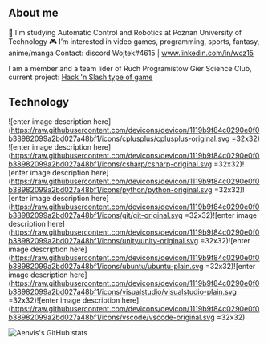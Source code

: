 ## About me 
🏫 I'm studying Automatic Control and Robotics at Poznan University of Technology
 🎮 I’m interested in video games, programming, sports, fantasy, anime/manga
Contact: discord Wojtek#4615 | www.linkedin.com/in/wcz15

I am a member and a team lider of Ruch Programistow Gier Science Club, current project: [Hack 'n Slash type of game](https://github.com/Aenvis/Diablo-clone)

## Technology 

<p align="center"> 

![enter image description here](https://raw.githubusercontent.com/devicons/devicon/1119b9f84c0290e0f0b38982099a2bd027a48bf1/icons/cplusplus/cplusplus-original.svg =32x32)  ![enter image description here](https://raw.githubusercontent.com/devicons/devicon/1119b9f84c0290e0f0b38982099a2bd027a48bf1/icons/csharp/csharp-original.svg =32x32)![enter image description here](https://raw.githubusercontent.com/devicons/devicon/1119b9f84c0290e0f0b38982099a2bd027a48bf1/icons/python/python-original.svg =32x32)![enter image description here](https://raw.githubusercontent.com/devicons/devicon/1119b9f84c0290e0f0b38982099a2bd027a48bf1/icons/git/git-original.svg =32x32)![enter image description here](https://raw.githubusercontent.com/devicons/devicon/1119b9f84c0290e0f0b38982099a2bd027a48bf1/icons/unity/unity-original.svg =32x32)![enter image description here](https://raw.githubusercontent.com/devicons/devicon/1119b9f84c0290e0f0b38982099a2bd027a48bf1/icons/ubuntu/ubuntu-plain.svg =32x32)![enter image description here](https://raw.githubusercontent.com/devicons/devicon/1119b9f84c0290e0f0b38982099a2bd027a48bf1/icons/visualstudio/visualstudio-plain.svg =32x32)![enter image description here](https://raw.githubusercontent.com/devicons/devicon/1119b9f84c0290e0f0b38982099a2bd027a48bf1/icons/vscode/vscode-original.svg =32x32)

<p>

![Aenvis's GitHub stats](https://github-readme-stats.vercel.app/api?username=Aenvis&count_private=true)

